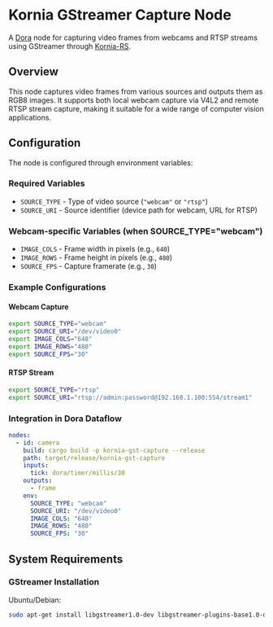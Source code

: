 # Kornia GStreamer Capture Node

A [Dora](https://github.com/dora-rs/dora) node for capturing video frames from webcams and RTSP streams using GStreamer through [Kornia-RS](https://github.com/kornia/kornia-rs).

## Overview

This node captures video frames from various sources and outputs them as RGB8 images. It supports both local webcam capture via V4L2 and remote RTSP stream capture, making it suitable for a wide range of computer vision applications.

## Configuration

The node is configured through environment variables:

### Required Variables

- `SOURCE_TYPE` - Type of video source (`"webcam"` or `"rtsp"`)
- `SOURCE_URI` - Source identifier (device path for webcam, URL for RTSP)

### Webcam-specific Variables (when SOURCE_TYPE="webcam")

- `IMAGE_COLS` - Frame width in pixels (e.g., `640`)
- `IMAGE_ROWS` - Frame height in pixels (e.g., `480`)
- `SOURCE_FPS` - Capture framerate (e.g., `30`)

### Example Configurations

#### Webcam Capture
```bash
export SOURCE_TYPE="webcam"
export SOURCE_URI="/dev/video0"
export IMAGE_COLS="640"
export IMAGE_ROWS="480"
export SOURCE_FPS="30"
```

#### RTSP Stream
```bash
export SOURCE_TYPE="rtsp"
export SOURCE_URI="rtsp://admin:password@192.168.1.100:554/stream1"
```

### Integration in Dora Dataflow

```yaml
nodes:
  - id: camera
    build: cargo build -p kornia-gst-capture --release
    path: target/release/kornia-gst-capture
    inputs:
      tick: dora/timer/millis/30
    outputs:
      - frame
    env:
      SOURCE_TYPE: "webcam"
      SOURCE_URI: "/dev/video0"
      IMAGE_COLS: "640"
      IMAGE_ROWS: "480"
      SOURCE_FPS: "30"
```

## System Requirements

### GStreamer Installation

Ubuntu/Debian:
```bash
sudo apt-get install libgstreamer1.0-dev libgstreamer-plugins-base1.0-dev
```